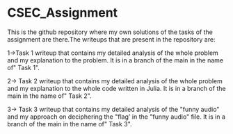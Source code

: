 # CSEC_Assignment
This is the github repository where my own solutions of the tasks of the assignment are there.The writeups that are present in the repository are:

1->Task 1 writeup that contains my detailed analysis of the whole problem and my explanation to the problem.
It is in a branch of the main in the name of" Task 1".

2-> Task 2 writeup that contains my detailed analysis of the whole problem and my explanation to the whole code written in Julia.
It is in a branch of the main in the name of" Task 2".

3-> Task 3 writeup that contains my detailed analysis of the "funny audio" and my approach on deciphering the "flag' in the "funny audio" file.
It is in a branch of the main in the name of" Task 3".
